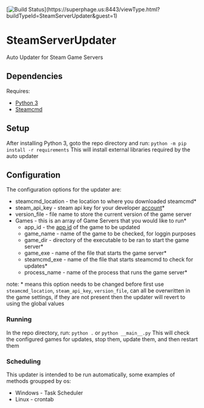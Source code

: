 [![Build Status](https://superphage.us:8443/app/rest/builds/buildType\(id:SteamServerUpdater\)/statusIcon)](https://superphage.us:8443/viewType.html?buildTypeId=SteamServerUpdater&guest=1)

# SteamServerUpdater
Auto Updater for Steam Game Servers

## Dependencies
Requires:
* [Python 3](https://www.python.org/download/releases/3.0/)
* [Steamcmd](https://developer.valvesoftware.com/wiki/SteamCMD)

## Setup
After installing Python 3, goto the repo directory and run:
`python -m pip install -r requirements`
This will install external libraries required by the auto updater

## Configuration
The configuration options for the updater are:
* steamcmd_location - the location to where you downloaded steamcmd*
* steam_api_key - steam api key for your developer [account](https://steamcommunity.com/dev/apikey)*
* version_file - file name to store the current version of the game server
* Games - this is an array of Game Servers that you would like to run*
  * app_id - the [app id](https://steamdb.info/) of the game to be updated
  * game_name - name of the game to be checked, for loggin purposes
  * game_dir - directory of the executable to be ran to start the game server*
  * game_exe - name of the file that starts the game server*
  * steamcmd_exe - name of the file that starts steamcmd to check for updates*
  * process_name - name of the process that runs the game server*

note: * means this option needs to be changed before first use
`steamcmd_location`, `steam_api_key`, `version_file`, can all be overwritten in the game settings, if they are not present then the updater will revert to using the global values

### Running
In the repo directory, run:
`python .` or `python __main__.py`
This will check the configured games for updates, stop them, update them, and then restart them

### Scheduling
This updater is intended to be run automatically, some examples of methods groupped by os:
* Windows - Task Scheduler
* Linux - crontab 
